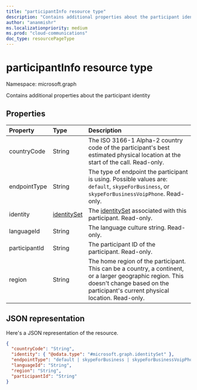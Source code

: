 ```yaml
---
title: "participantInfo resource type"
description: "Contains additional properties about the participant identity"
author: "ananmishr"
ms.localizationpriority: medium
ms.prod: "cloud-communications"
doc_type: resourcePageType
---
```


# participantInfo resource type

Namespace: microsoft.graph

Contains additional properties about the participant identity

## Properties

| Property       | Type                          | Description                                                                                                                                                |
|:---------------|:------------------------------|:-----------------------------------------------------------------------------------------------------------------------------------------------------------|
| countryCode    | String                        | The ISO 3166-1 Alpha-2 country code of the participant's best estimated physical location at the start of the call. Read-only.                             |
| endpointType   | String                        | The type of endpoint the participant is using. Possible values are: `default`, `skypeForBusiness`, or `skypeForBusinessVoipPhone`. Read-only.              |
| identity       | [identitySet](identityset.md) | The [identitySet](identityset.md) associated with this participant. Read-only.                                                                             |
| languageId     | String                        | The language culture string. Read-only.                                                                                                                    |
| participantId    | String                          | The participant ID of the participant. Read-only.    |
| region         | String                        | The home region of the participant. This can be a country, a continent, or a larger geographic region. This doesn't change based on the participant's current physical location. Read-only. |


## JSON representation

Here's a JSON representation of the resource.

<!-- {
  "blockType": "resource",
  "optionalProperties": [
    "countryCode",
    "endpointType",
    "languageId",
    "region",
    "participantId"
  ],
  "@odata.type": "microsoft.graph.participantInfo"
}-->
```json
{
  "countryCode": "String",
  "identity": { "@odata.type": "#microsoft.graph.identitySet" },
  "endpointType": "default | skypeForBusiness | skypeForBusinessVoipPhone",
  "languageId": "String",
  "region": "String",
  "participantId": "String"
}
```

<!-- uuid: 8fcb5dbc-d5aa-4681-8e31-b001d5168d79
2015-10-25 14:57:30 UTC -->
<!--
{
  "type": "#page.annotation",
  "description": "participantInfo resource",
  "keywords": "",
  "section": "documentation",
  "tocPath": "",
  "suppressions": []
}
-->

